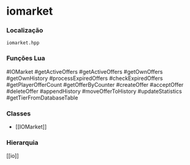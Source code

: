 # iomarket

### Localização
`iomarket.hpp`

### Funções Lua
#IOMarket
#getActiveOffers
#getActiveOffers
#getOwnOffers
#getOwnHistory
#processExpiredOffers
#checkExpiredOffers
#getPlayerOfferCount
#getOfferByCounter
#createOffer
#acceptOffer
#deleteOffer
#appendHistory
#moveOfferToHistory
#updateStatistics
#getTierFromDatabaseTable

### Classes
- [[IOMarket]]

### Hierarquia
[[io]]

